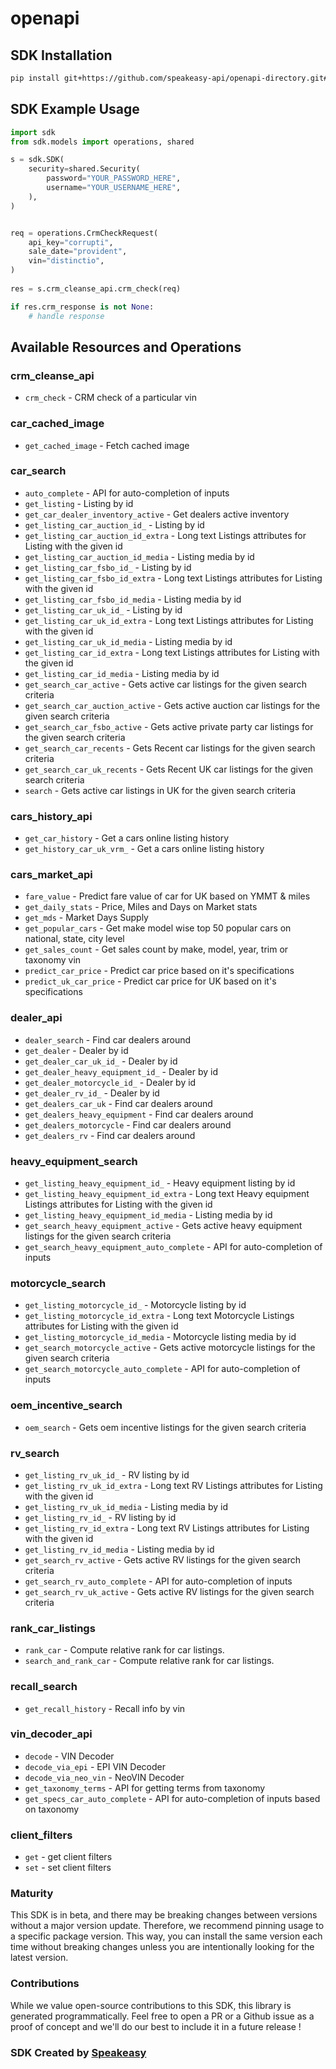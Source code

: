 # openapi

<!-- Start SDK Installation -->
## SDK Installation

```bash
pip install git+https://github.com/speakeasy-api/openapi-directory.git#subdirectory=SDKs/apigee.net/marketcheck-cars/2.01/python
```
<!-- End SDK Installation -->

## SDK Example Usage
<!-- Start SDK Example Usage -->
```python
import sdk
from sdk.models import operations, shared

s = sdk.SDK(
    security=shared.Security(
        password="YOUR_PASSWORD_HERE",
        username="YOUR_USERNAME_HERE",
    ),
)


req = operations.CrmCheckRequest(
    api_key="corrupti",
    sale_date="provident",
    vin="distinctio",
)
    
res = s.crm_cleanse_api.crm_check(req)

if res.crm_response is not None:
    # handle response
```
<!-- End SDK Example Usage -->

<!-- Start SDK Available Operations -->
## Available Resources and Operations


### crm_cleanse_api

* `crm_check` - CRM check of a particular vin

### car_cached_image

* `get_cached_image` - Fetch cached image

### car_search

* `auto_complete` - API for auto-completion of inputs
* `get_listing` - Listing by id
* `get_car_dealer_inventory_active` - Get dealers active inventory
* `get_listing_car_auction_id_` - Listing by id
* `get_listing_car_auction_id_extra` - Long text Listings attributes for Listing with the given id
* `get_listing_car_auction_id_media` - Listing media by id
* `get_listing_car_fsbo_id_` - Listing by id
* `get_listing_car_fsbo_id_extra` - Long text Listings attributes for Listing with the given id
* `get_listing_car_fsbo_id_media` - Listing media by id
* `get_listing_car_uk_id_` - Listing by id
* `get_listing_car_uk_id_extra` - Long text Listings attributes for Listing with the given id
* `get_listing_car_uk_id_media` - Listing media by id
* `get_listing_car_id_extra` - Long text Listings attributes for Listing with the given id
* `get_listing_car_id_media` - Listing media by id
* `get_search_car_active` - Gets active car listings for the given search criteria
* `get_search_car_auction_active` - Gets active auction car listings for the given search criteria
* `get_search_car_fsbo_active` - Gets active private party car listings for the given search criteria
* `get_search_car_recents` - Gets Recent car listings for the given search criteria
* `get_search_car_uk_recents` - Gets Recent UK car listings for the given search criteria
* `search` - Gets active car listings in UK for the given search criteria

### cars_history_api

* `get_car_history` - Get a cars online listing history
* `get_history_car_uk_vrm_` - Get a cars online listing history

### cars_market_api

* `fare_value` - Predict fare value of car for UK based on YMMT & miles
* `get_daily_stats` - Price, Miles and Days on Market stats
* `get_mds` - Market Days Supply
* `get_popular_cars` - Get make model wise top 50 popular cars on national, state, city level
* `get_sales_count` - Get sales count by make, model, year, trim or taxonomy vin
* `predict_car_price` - Predict car price based on it's specifications
* `predict_uk_car_price` - Predict car price for UK based on it's specifications

### dealer_api

* `dealer_search` - Find car dealers around
* `get_dealer` - Dealer by id
* `get_dealer_car_uk_id_` - Dealer by id
* `get_dealer_heavy_equipment_id_` - Dealer by id
* `get_dealer_motorcycle_id_` - Dealer by id
* `get_dealer_rv_id_` - Dealer by id
* `get_dealers_car_uk` - Find car dealers around
* `get_dealers_heavy_equipment` - Find car dealers around
* `get_dealers_motorcycle` - Find car dealers around
* `get_dealers_rv` - Find car dealers around

### heavy_equipment_search

* `get_listing_heavy_equipment_id_` - Heavy equipment listing by id
* `get_listing_heavy_equipment_id_extra` - Long text Heavy equipment Listings attributes for Listing with the given id
* `get_listing_heavy_equipment_id_media` - Listing media by id
* `get_search_heavy_equipment_active` - Gets active heavy equipment listings for the given search criteria
* `get_search_heavy_equipment_auto_complete` - API for auto-completion of inputs

### motorcycle_search

* `get_listing_motorcycle_id_` - Motorcycle listing by id
* `get_listing_motorcycle_id_extra` - Long text Motorcycle Listings attributes for Listing with the given id
* `get_listing_motorcycle_id_media` - Motorcycle listing media by id
* `get_search_motorcycle_active` - Gets active motorcycle listings for the given search criteria
* `get_search_motorcycle_auto_complete` - API for auto-completion of inputs

### oem_incentive_search

* `oem_search` - Gets oem incentive listings for the given search criteria

### rv_search

* `get_listing_rv_uk_id_` - RV listing by id
* `get_listing_rv_uk_id_extra` - Long text RV Listings attributes for Listing with the given id
* `get_listing_rv_uk_id_media` - Listing media by id
* `get_listing_rv_id_` - RV listing by id
* `get_listing_rv_id_extra` - Long text RV Listings attributes for Listing with the given id
* `get_listing_rv_id_media` - Listing media by id
* `get_search_rv_active` - Gets active RV listings for the given search criteria
* `get_search_rv_auto_complete` - API for auto-completion of inputs
* `get_search_rv_uk_active` - Gets active RV listings for the given search criteria

### rank_car_listings

* `rank_car` - Compute relative rank for car listings.
* `search_and_rank_car` - Compute relative rank for car listings.

### recall_search

* `get_recall_history` - Recall info by vin

### vin_decoder_api

* `decode` - VIN Decoder
* `decode_via_epi` - EPI VIN Decoder
* `decode_via_neo_vin` - NeoVIN Decoder
* `get_taxonomy_terms` - API for getting terms from taxonomy
* `get_specs_car_auto_complete` - API for auto-completion of inputs based on taxonomy

### client_filters

* `get` - get client filters
* `set` - set client filters
<!-- End SDK Available Operations -->

### Maturity

This SDK is in beta, and there may be breaking changes between versions without a major version update. Therefore, we recommend pinning usage
to a specific package version. This way, you can install the same version each time without breaking changes unless you are intentionally
looking for the latest version.

### Contributions

While we value open-source contributions to this SDK, this library is generated programmatically.
Feel free to open a PR or a Github issue as a proof of concept and we'll do our best to include it in a future release !

### SDK Created by [Speakeasy](https://docs.speakeasyapi.dev/docs/using-speakeasy/client-sdks)
